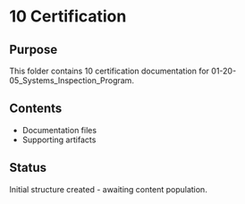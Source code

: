 # 10 Certification

## Purpose
This folder contains 10 certification documentation for 01-20-05_Systems_Inspection_Program.

## Contents
- Documentation files
- Supporting artifacts

## Status
Initial structure created - awaiting content population.
